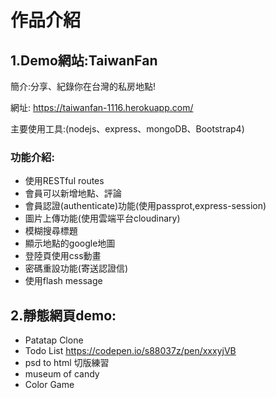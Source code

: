 # 作品介紹

## 1.Demo網站:TaiwanFan 
簡介:分享、紀錄你在台灣的私房地點!  
  
網址: https://taiwanfan-1116.herokuapp.com/  
  
主要使用工具:(nodejs、express、mongoDB、Bootstrap4)  
  
### 功能介紹:
* 使用RESTful routes
* 會員可以新增地點、評論
* 會員認證(authenticate)功能(使用passprot,express-session)
* 圖片上傳功能(使用雲端平台cloudinary)
* 模糊搜尋標題
* 顯示地點的google地圖
* 登陸頁使用css動畫
* 密碼重設功能(寄送認證信)
* 使用flash message

## 2.靜態網頁demo:
* Patatap Clone 
* Todo List 
  https://codepen.io/s88037z/pen/xxxyjVB  
* psd to html 切版練習
* museum of candy
* Color Game
